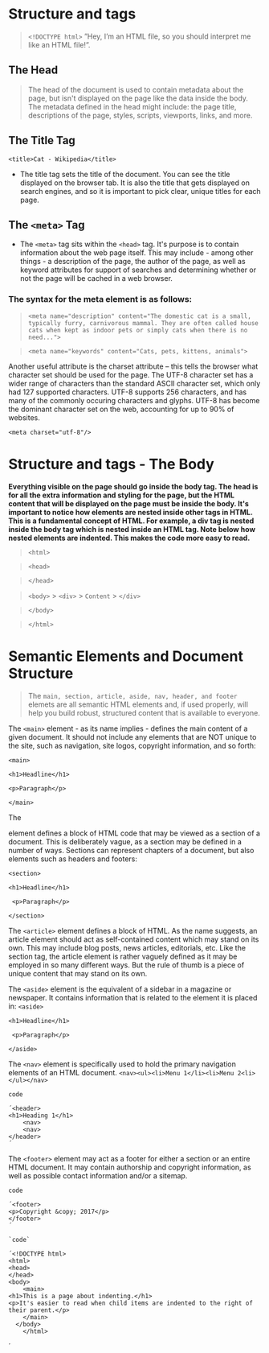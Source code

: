 # Structure and tags

> `<!DOCTYPE html>`
> ”Hey, I’m an HTML file, so you should interpret me like an HTML file!”.

## The Head

> The head of the document is used to contain metadata about the page, but isn't displayed on the page like the data inside the body. The metadata defined in the head might include: the page title, descriptions of the page, styles, scripts, viewports, links, and more.

## The Title Tag

`<title>Cat - Wikipedia</title> `

- The title tag sets the title of the document. You can see the title displayed on the browser tab. It is also the title that gets displayed on search engines, and so it is important to pick clear, unique titles for each page.

## The `<meta>` Tag

- The `<meta>` tag sits within the `<head>` tag. It's purpose is to contain information about the web page itself. This may include - among other things - a description of the page, the author of the page, as well as keyword attributes for support of searches and determining whether or not the page will be cached in a web browser.

### The syntax for the meta element is as follows:

> `<meta name="description" content="The domestic cat is a small, typically furry, carnivorous mammal. They are often called house cats when kept as indoor pets or simply cats when there is no need..."> `

> `<meta name="keywords" content="Cats, pets, kittens, animals"> `

Another useful attribute is the charset attribute – this tells the browser what character set should be used for the page. The UTF-8 character set has a wider range of characters than the standard ASCII character set, which only had 127 supported characters. UTF-8 supports 256 characters, and has many of the commonly occuring characters and glyphs. UTF-8 has become the dominant character set on the web, accounting for up to 90% of websites.

`<meta charset="utf-8"/>`

# Structure and tags - The Body

**Everything visible on the page should go inside the body tag. The head is for all the extra information and styling for the page, but the HTML content that will be displayed on the page must be inside the body.
It's important to notice how elements are nested inside other tags in HTML. This is a fundamental concept of HTML. For example, a div tag is nested inside the body tag which is nested inside an HTML tag. Note below how nested elements are indented. This makes the code more easy to read.**

> `<html>`

> `<head>`

> `</head>`

> `<body>` > `<div>` > `Content` > `</div>`

> `</body>`

> `</html>`

# Semantic Elements and Document Structure

> The `main, section, article, aside, nav, header, and footer` elemets are all semantic HTML elements and, if used properly, will help you build robust, structured content that is available to everyone.

The `<main>` element - as its name implies - defines the main content of a given document. It should not include any elements that are NOT unique to the site, such as navigation, site logos, copyright information, and so forth:

`<main>`

`<h1>Headline</h1>`

`<p>Paragraph</p>`

`</main>`

The <section> element defines a block of HTML code that may be viewed as a section of a document. This is deliberately vague, as a section may be defined in a number of ways. Sections can represent chapters of a document, but also elements such as headers and footers:

`<section> `

`<h1>Headline</h1>`

` <p>Paragraph</p>`

`</section> `

The `<article>` element defines a block of HTML. As the name suggests, an article element should act as self-contained content which may stand on its own. This may include blog posts, news articles, editorials, etc. Like the section tag, the article element is rather vaguely defined as it may be employed in so many different ways. But the rule of thumb is a piece of unique content that may stand on its own.

The `<aside>` element is the equivalent of a sidebar in a magazine or newspaper. It contains information that is related to the element it is placed in:
`<aside> `

`<h1>Headline</h1>`

` <p>Paragraph</p>`

`</aside> `

The `<nav>` element is specifically used to hold the primary navigation elements of an HTML document.
`<nav><ul><li>Menu 1</li><li>Menu 2<li></ul></nav> `

`code`

<!-- link  -->

    ´<header>
    <h1>Heading 1</h1>
        <nav>
        <nav>
    </header>
    ´

The `<footer>` element may act as a footer for either a section or an entire HTML document. It may contain authorship and copyright information, as well as possible contact information and/or a sitemap.

<!-- link  -->

`code`

<!-- link  -->

    ´<footer>
    <p>Copyright &copy; 2017</p>
    </footer>
    ´

    `code`

<!-- link  -->

    ´<!DOCTYPE html>
    <html>
    <head>
    </head>
    <body>
        <main>
    <h1>This is a page about indenting.</h1>
    <p>It's easier to read when child items are indented to the right of their parent.</p>
        </main>
      </body>
        </html>

´
